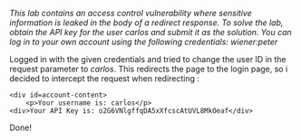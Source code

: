 *This lab contains an access control vulnerability where sensitive information is leaked in the body of a redirect response. To solve the lab, obtain the API key for the user carlos and submit it as the solution. You can log in to your own account using the following credentials: wiener:peter*

Logged in with the given credentials and tried to change the user ID in the request parameter to *carlos*. This redirects the page to the login page, so i decided to intercept the request when redirecting : 

```URL 
<div id=account-content>
	<p>Your username is: carlos</p>
<div>Your API Key is: o2G6VNlgffqDA5xXfcscAtUVL8MkOeaf</div>
```

Done!
